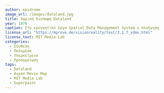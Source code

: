 ```yaml
---
author: epidrome
image_url: /images/dataland.jpg
title: Χωρική διεπαφή Dataland 
year: 1976
caption: Στο ερευνητικό έργο Spatial Data Management System η πλοήγηση σε πολυμεσική πληροφορία μπορεί να γίνει με μια μεταφορά που βασίζεται στην πλοήγηση στον πραγματικό κόσμο. Το σύστημα αυτό βασίζεται σε επιλογές που κάνει ο χρήστης με τα ενσωματωμένα σε μια καρέκλα χειριστήρια και στην οπτικοποίηση που βασίζεται σε συμπληρωματικές οθόνες, οι οποίες μπορούν να μεγενθύνουν και να εφαρμόσουν εργαλεία πάνω στα πολυμεσικά δεδομένα.
license_url: "https://mprove.de/visionreality/text/3.1.7_sdms.html"
license_text: MIT Media Lab
categories:
  - Σύνθεση
  - Πολυμέσα
  - Υπερκείμενο
  - Προσομοίωση
tags:
  - Dataland
  - Aspen Movie Map
  - MIT Media Lab
  - Superpaint
---
```

